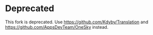 Deprecated
===

This fork is deprecated. Use https://github.com/Kdyby/Translation and https://github.com/AppsDevTeam/OneSky instead.



